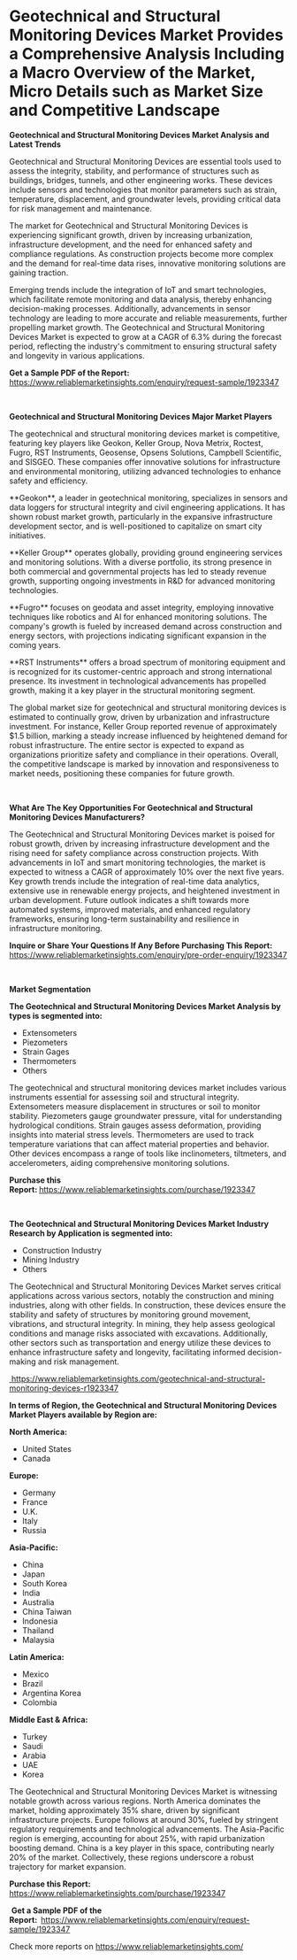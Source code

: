 <p><h1>Geotechnical and Structural Monitoring Devices Market Provides a Comprehensive Analysis Including a Macro Overview of the Market, Micro Details such as Market Size and Competitive Landscape</h1></p><p><strong>Geotechnical and Structural Monitoring Devices Market Analysis and Latest Trends</strong></p>
<p><p>Geotechnical and Structural Monitoring Devices are essential tools used to assess the integrity, stability, and performance of structures such as buildings, bridges, tunnels, and other engineering works. These devices include sensors and technologies that monitor parameters such as strain, temperature, displacement, and groundwater levels, providing critical data for risk management and maintenance.</p><p>The market for Geotechnical and Structural Monitoring Devices is experiencing significant growth, driven by increasing urbanization, infrastructure development, and the need for enhanced safety and compliance regulations. As construction projects become more complex and the demand for real-time data rises, innovative monitoring solutions are gaining traction. </p><p>Emerging trends include the integration of IoT and smart technologies, which facilitate remote monitoring and data analysis, thereby enhancing decision-making processes. Additionally, advancements in sensor technology are leading to more accurate and reliable measurements, further propelling market growth. The Geotechnical and Structural Monitoring Devices Market is expected to grow at a CAGR of 6.3% during the forecast period, reflecting the industry's commitment to ensuring structural safety and longevity in various applications.</p></p>
<p><strong>Get a Sample PDF of the Report:&nbsp;</strong> <a href="https://www.reliablemarketinsights.com/enquiry/request-sample/1923347?utm_campaign=3577&utm_medium=2&utm_source=Github&utm_content=ia&utm_term=28032025&utm_id=geotechnical-and-structural-monitoring-devices">https://www.reliablemarketinsights.com/enquiry/request-sample/1923347</a></p>
<p>&nbsp;</p>
<p><strong>Geotechnical and Structural Monitoring Devices Major Market Players</strong></p>
<p><p>The geotechnical and structural monitoring devices market is competitive, featuring key players like Geokon, Keller Group, Nova Metrix, Roctest, Fugro, RST Instruments, Geosense, Opsens Solutions, Campbell Scientific, and SISGEO. These companies offer innovative solutions for infrastructure and environmental monitoring, utilizing advanced technologies to enhance safety and efficiency.</p><p>**Geokon**, a leader in geotechnical monitoring, specializes in sensors and data loggers for structural integrity and civil engineering applications. It has shown robust market growth, particularly in the expansive infrastructure development sector, and is well-positioned to capitalize on smart city initiatives.</p><p>**Keller Group** operates globally, providing ground engineering services and monitoring solutions. With a diverse portfolio, its strong presence in both commercial and governmental projects has led to steady revenue growth, supporting ongoing investments in R&D for advanced monitoring technologies.</p><p>**Fugro** focuses on geodata and asset integrity, employing innovative techniques like robotics and AI for enhanced monitoring solutions. The company's growth is fueled by increased demand across construction and energy sectors, with projections indicating significant expansion in the coming years.</p><p>**RST Instruments** offers a broad spectrum of monitoring equipment and is recognized for its customer-centric approach and strong international presence. Its investment in technological advancements has propelled growth, making it a key player in the structural monitoring segment.</p><p>The global market size for geotechnical and structural monitoring devices is estimated to continually grow, driven by urbanization and infrastructure investment. For instance, Keller Group reported revenue of approximately $1.5 billion, marking a steady increase influenced by heightened demand for robust infrastructure. The entire sector is expected to expand as organizations prioritize safety and compliance in their operations. Overall, the competitive landscape is marked by innovation and responsiveness to market needs, positioning these companies for future growth.</p></p>
<p>&nbsp;</p>
<p><strong>What Are The Key Opportunities For Geotechnical and Structural Monitoring Devices Manufacturers?</strong></p>
<p><p>The Geotechnical and Structural Monitoring Devices market is poised for robust growth, driven by increasing infrastructure development and the rising need for safety compliance across construction projects. With advancements in IoT and smart monitoring technologies, the market is expected to witness a CAGR of approximately 10% over the next five years. Key growth trends include the integration of real-time data analytics, extensive use in renewable energy projects, and heightened investment in urban development. Future outlook indicates a shift towards more automated systems, improved materials, and enhanced regulatory frameworks, ensuring long-term sustainability and resilience in infrastructure monitoring.</p></p>
<p><strong>Inquire or Share Your Questions If Any Before Purchasing This Report:</strong> <a href="https://www.reliablemarketinsights.com/enquiry/pre-order-enquiry/1923347?utm_campaign=3577&utm_medium=2&utm_source=Github&utm_content=ia&utm_term=28032025&utm_id=geotechnical-and-structural-monitoring-devices">https://www.reliablemarketinsights.com/enquiry/pre-order-enquiry/1923347</a></p>
<p>&nbsp;</p>
<p><strong>Market Segmentation</strong></p>
<p><strong>The Geotechnical and Structural Monitoring Devices Market Analysis by types is segmented into:</strong></p>
<p><ul><li>Extensometers</li><li>Piezometers</li><li>Strain Gages</li><li>Thermometers</li><li>Others</li></ul></p>
<p><p>The geotechnical and structural monitoring devices market includes various instruments essential for assessing soil and structural integrity. Extensometers measure displacement in structures or soil to monitor stability. Piezometers gauge groundwater pressure, vital for understanding hydrological conditions. Strain gauges assess deformation, providing insights into material stress levels. Thermometers are used to track temperature variations that can affect material properties and behavior. Other devices encompass a range of tools like inclinometers, tiltmeters, and accelerometers, aiding comprehensive monitoring solutions.</p></p>
<p><strong>Purchase this Report:&nbsp;</strong><a href="https://www.reliablemarketinsights.com/purchase/1923347?utm_campaign=3577&utm_medium=2&utm_source=Github&utm_content=ia&utm_term=28032025&utm_id=geotechnical-and-structural-monitoring-devices">https://www.reliablemarketinsights.com/purchase/1923347</a></p>
<p>&nbsp;</p>
<p><strong>The Geotechnical and Structural Monitoring Devices Market Industry Research by Application is segmented into:</strong></p>
<p><ul><li>Construction Industry</li><li>Mining Industry</li><li>Others</li></ul></p>
<p><p>The Geotechnical and Structural Monitoring Devices Market serves critical applications across various sectors, notably the construction and mining industries, along with other fields. In construction, these devices ensure the stability and safety of structures by monitoring ground movement, vibrations, and structural integrity. In mining, they help assess geological conditions and manage risks associated with excavations. Additionally, other sectors such as transportation and energy utilize these devices to enhance infrastructure safety and longevity, facilitating informed decision-making and risk management.</p></p>
<p><a href="https://www.reliablemarketinsights.com/geotechnical-and-structural-monitoring-devices-r1923347?utm_campaign=3577&utm_medium=2&utm_source=Github&utm_content=ia&utm_term=28032025&utm_id=geotechnical-and-structural-monitoring-devices">&nbsp;https://www.reliablemarketinsights.com/geotechnical-and-structural-monitoring-devices-r1923347</a></p>
<p><strong>In terms of Region, the Geotechnical and Structural Monitoring Devices Market Players available by Region are:</strong></p>
<p>
    <p> <strong> North America: </strong>
        <ul>
            <li>United States</li>
            <li>Canada</li>
        </ul>
        </p> 
    <p> <strong> Europe: </strong>
        <ul>
            <li>Germany</li>
            <li>France</li>
            <li>U.K.</li>
            <li>Italy</li>
            <li>Russia</li>
        </ul>
        </p> 
    <p> <strong> Asia-Pacific: </strong>
        <ul>
            <li>China</li>
            <li>Japan</li>
            <li>South Korea</li>
            <li>India</li>
            <li>Australia</li>
            <li>China Taiwan</li>
            <li>Indonesia</li>
            <li>Thailand</li>
            <li>Malaysia</li>
        </ul>
        </p> 
    <p> <strong> Latin America: </strong>
        <ul>
            <li>Mexico</li>
            <li>Brazil</li>
            <li>Argentina Korea</li>
            <li>Colombia</li>
        </ul>
        </p> 
    <p> <strong> Middle East & Africa: </strong>
        <ul>
            <li>Turkey</li>
            <li>Saudi</li>
            <li>Arabia</li>
            <li>UAE</li>
            <li>Korea</li>
        </ul>
    </p>
    </p>
<p><p>The Geotechnical and Structural Monitoring Devices Market is witnessing notable growth across various regions. North America dominates the market, holding approximately 35% share, driven by significant infrastructure projects. Europe follows at around 30%, fueled by stringent regulatory requirements and technological advancements. The Asia-Pacific region is emerging, accounting for about 25%, with rapid urbanization boosting demand. China is a key player in this space, contributing nearly 20% of the market. Collectively, these regions underscore a robust trajectory for market expansion.</p></p>
<p><strong>Purchase this Report: </strong><a href="https://www.reliablemarketinsights.com/purchase/1923347?utm_campaign=3577&utm_medium=2&utm_source=Github&utm_content=ia&utm_term=28032025&utm_id=geotechnical-and-structural-monitoring-devices">https://www.reliablemarketinsights.com/purchase/1923347</a></p>
<p>&nbsp;<strong>Get a Sample PDF of the Report:&nbsp;&nbsp;</strong><a href="https://www.reliablemarketinsights.com/enquiry/request-sample/1923347?utm_campaign=3577&utm_medium=2&utm_source=Github&utm_content=ia&utm_term=28032025&utm_id=geotechnical-and-structural-monitoring-devices">https://www.reliablemarketinsights.com/enquiry/request-sample/1923347</a></p>
<p><strong></strong></p>
<p>Check more reports on <a href="https://www.reliablemarketinsights.com/?utm_campaign=3577&utm_medium=2&utm_source=Github&utm_content=ia&utm_term=28032025&utm_id=geotechnical-and-structural-monitoring-devices">https://www.reliablemarketinsights.com/</a></p>